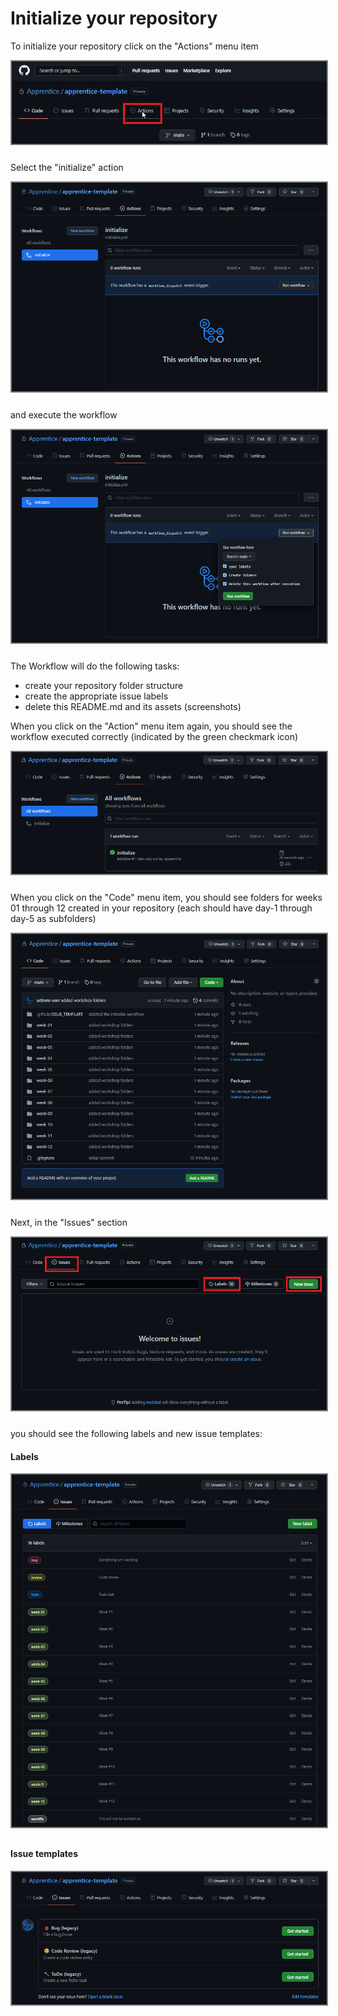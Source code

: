# Initialize your repository

To initialize your repository click on the "Actions" menu item

<img src="./assets/actions.png" style="border: 2px solid grey; margin-bottom: 10px;">

Select the "initialize" action 

<img src="./assets/initialize.png" style="border: 2px solid grey; margin-bottom: 10px;">

and execute the workflow

<img src="./assets/workflow.png" style="border: 2px solid grey; margin-bottom: 10px;">

The Workflow will do the following tasks:
- create your repository folder structure
- create the appropriate issue labels
- delete this README.md and its assets (screenshots)

When you click on the "Action" menu item again, you should see the workflow executed correctly (indicated by the green checkmark icon)

<img src="./assets/executed.png" style="border: 2px solid grey; margin-bottom: 10px;">

When you click on the "Code" menu item, you should see folders for weeks 01 through 12 created in your repository (each should have day-1 through day-5 as subfolders)

<img src="./assets/folders.png" style="border: 2px solid grey; margin-bottom: 10px;">

Next, in the "Issues" section

<img src="./assets/issues.png" style="border: 2px solid grey; margin-bottom: 10px;">

you should see the following labels and new issue templates:

#### Labels

<img src="./assets/labels.png" style="border: 2px solid grey; margin-bottom: 10px;">


#### Issue templates

<img src="./assets/templates.png" style="border: 2px solid grey; margin-bottom: 10px;">
